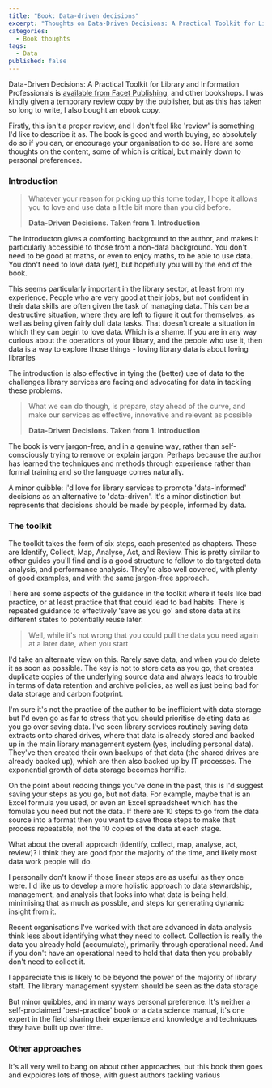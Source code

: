 ```yaml
---
title: "Book: Data-driven decisions"
excerpt: "Thoughts on Data-Driven Decisions: A Practical Toolkit for Library and Information Professionals"
categories:
  - Book thoughts
tags:
  - Data
published: false
---
```


Data-Driven Decisions: A Practical Toolkit for Library and Information Professionals is [available from Facet Publishing](https://www.facetpublishing.co.uk/title.php?id=9781783309799), and other bookshops. I was kindly given a temporary review copy by the publisher, but as this has taken so long to write, I also bought an ebook copy.

Firstly, this isn't a proper review, and I don't feel like 'review' is something I'd like to describe it as. The book is good and worth buying, so absolutely do so if you can, or encourage your organisation to do so. Here are some thoughts on the content, some of which is critical, but mainly down to personal preferences.

### Introduction

> Whatever your reason for picking up this tome today, I hope it allows you to love and use data a little bit more than you did before.
>
> **Data-Driven Decisions. Taken from 1. Introduction**

The introducton gives a comforting background to the author, and makes it particularly accessible to those from a non-data background. You don't need to be good at maths, or even to enjoy maths, to be able to use data. You don't need to love data (yet), but hopefully you will by the end of the book.

This seems particularly important in the library sector, at least from my experience. People who are very good at their jobs, but not confident in their data skills are often given the task of managing data. This can be a destructive situation, where they are left to figure it out for themselves, as well as being given fairly dull data tasks. That doesn't create a situation in which they can begin to love data. Which is a shame. If you are in any way curious about the operations of your library, and the people who use it, then data is a way to explore those things - loving library data is about loving libraries

The introduction is also effective in tying the (better) use of data to the challenges library services are facing and advocating for data in tackling these problems.

> What we can do though, is prepare, stay ahead of the curve, and make our services as effective, innovative and relevant as possible
>
> **Data-Driven Decisions. Taken from 1. Introduction**

The book is very jargon-free, and in a genuine way, rather than self-consciously trying to remove or explain jargon. Perhaps because the author has learned the techniques and methods through experience rather than formal training and so the language comes naturally.

A minor quibble: I'd love for library services to promote 'data-informed' decisions as an alternative to 'data-driven'. It's a minor distinction but represents that decisions should be made by people, informed by data.

### The toolkit

The toolkit takes the form of six steps, each presented as chapters. These are Identify, Collect, Map, Analyse, Act, and Review. This is pretty similar to other guides you'll find and is a good structure to follow to do targeted data analysis, and performance analysis. They're also well covered, with plenty of good examples, and with the same jargon-free approach.

There are some aspects of the guidance in the toolkit where it feels like bad practice, or at least practice that that could lead to bad habits. There is repeated guidance to effectively 'save as you go' and store data at its different states to potentially reuse later.

> Well, while it's not wrong that you could pull the data you need again at a later date, when you start

I'd take an alternate view on this. Rarely save data, and when you do delete it as soon as possible. The key is not to store data as you go, that creates duplicate copies of the underlying source data and always leads to trouble in terms of data retention and archive policies, as well as just being bad for data storage and carbon footprint.

I'm sure it's not the practice of the author to be inefficient with data storage but I'd even go as far to stress that you should prioritise deleting data as you go over saving data. I've seen library services routinely saving data extracts onto shared drives, where that data is already stored and backed up in the main library management system (yes, including personal data). They've then created their own backups of that data (the shared drives are already backed up), which are then also backed up by IT processes. The exponential growth of data storage becomes horrific.

On the point about redoing things you've done in the past, this is I'd suggest saving your steps as you go, but not data. For example, maybe that is an Excel formula you used, or even an Excel spreadsheet which has the fomulas you need but not the data. If there are 10 steps to go from the data source into a format then you want to save those steps to make that process repeatable, not the 10 copies of the data at each stage.

What about the overall approach (identify, collect, map, analyse, act, review)? I think they are good fpor the majority of the time, and likely most data work people will do.

I personally don't know if those linear steps are as useful as they once were. I'd like us to develop a more holistic approach to data stewardship, management, and analysis that looks into what data is being held, minimising that as much as possble, and steps for generating dynamic insight from it.

Recent organisations I've worked with that are advanced in data analysis think less about identifying what they need to collect. Collection is really the data you already hold (accumulate), primarily through operational need. And if you don't have an operational need to hold that data then you probably don't need to collect it.

I appareciate this is likely to be beyond the power of the majority of library staff. The library management syystem should be seen as the data storage

But minor quibbles, and in many ways personal preference. It's neither a self-proclaimed 'best-practice' book or a data science manual, it's one expert in the field sharing their experience and knowledge and techniques they have built up over time.

### Other approaches

It's all very well to bang on about other approaches, but this book then goes and expplores lots of those, with guest authors tackling various
